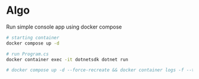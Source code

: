 # Algo

Run simple console app using docker compose

```bash
# starting container
docker compose up -d

# run Program.cs
docker container exec -it dotnetsdk dotnet run

# docker compose up -d --force-recreate && docker container logs -f --tail 50 dotnetsdk
```
